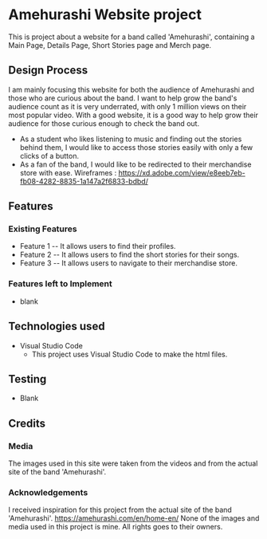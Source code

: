 # Amehurashi Website project
This is project about a website for a band called 'Amehurashi',
containing a Main Page, Details Page, Short Stories page and Merch page.

## Design Process
I am mainly focusing this website for both the audience of Amehurashi and those who are curious about the band.
I want to help grow the band's audience count as it is very underrated, with only 1 million views on their most popular video.
With a good website, it is a good way to help grow their audience for those curious enough to check the band out.
- As a student who likes listening to music and finding out the stories behind them, I would like to access those stories easily with only a few clicks of a button.
- As a fan of the band, I would like to be redirected to their merchandise store with ease.
Wireframes : https://xd.adobe.com/view/e8eeb7eb-fb08-4282-8835-1a147a2f6833-bdbd/

## Features
### Existing Features
- Feature 1 -- It allows users to find their profiles.
- Feature 2 -- It allows users to find the short stories for their songs.
- Feature 3 -- It allows users to navigate to their merchandise store.
### Features left to Implement
- blank

## Technologies used
- Visual Studio Code
    - This project uses Visual Studio Code to make the html files.

## Testing
- Blank

## Credits
### Media
The images used in this site were taken from the videos and from the actual site of the band 'Amehurashi'.
### Acknowledgements
I received inspiration for this project from the actual site of the band 'Amehurashi'.
https://amehurashi.com/en/home-en/
None of the images and media used in this project is mine. All rights goes to their owners.